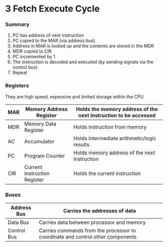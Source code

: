 # 3 Fetch Execute Cycle 

### Summary

1. PC has address of next instruction
2. PC copied to the MAR (via address bus)
3. Address in MAR is looked up and the contents are stored in the MDR
4. MDR copied to CIR
5. PC incremented by 1
6. The instruction is decoded and executed (by sending signals via the control bus)
7. Repeat



### Registers

They are high speed, expensive and limited storage within the CPU

| MAR  | Memory Address Register      | Holds the memory address of the next instruction to be accessed |
| ---- | ---------------------------- | ------------------------------------------------------------ |
| MDR  | Memory Data Register         | Holds instruction from memory                                |
| AC   | Accumulator                  | Holds intermediate arithmetic/logic results                  |
| PC   | Program Counter              | Holds memory address of the next instruction                 |
| CIR  | Current Instruction Register | Holds the current instruction                                |

### Buses

| Address Bus | Carries the **addresses** of data                            |
| ----------- | ------------------------------------------------------------ |
| Data Bus    | Carries data between processor and memory                    |
| Control Bus | Carries commands from the processor to coordinate and control other components |
